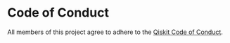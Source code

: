 # Code of Conduct

All members of this project agree to adhere to the [Qiskit Code of Conduct][qiskit-coc].

[qiskit-coc]: https://github.com/Qiskit/qiskit/blob/master/CODE_OF_CONDUCT.md
